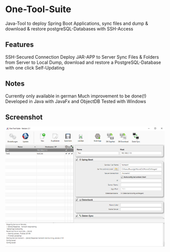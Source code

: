 # One-Tool-Suite
Java-Tool to deploy Spring Boot Applications, sync files and dump & download & restore postgreSQL-Databases with SSH-Access

## Features
SSH-Secured Connection
Deploy JAR-APP to Server
Sync Files & Folders from Server to Local
Dump, download and restore a PostgreSQL-Database with one click
Self-Updating

## Notes
Currently only available in german
Much improvement to be done(!)
Developed in Java with JavaFx and ObjectDB
Tested with Windows
 
## Screenshot
![Alt text](/Screenshot.PNG?raw=true "Screenshot")

